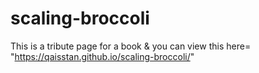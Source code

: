 # scaling-broccoli
This is a tribute page for a book & you can view this here= "https://qaisstan.github.io/scaling-broccoli/"
